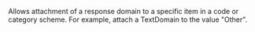 Allows attachment of a response domain to a specific item in a code or category scheme. For example, attach a TextDomain to the value "Other".